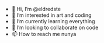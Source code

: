 - 👋 Hi, I’m @eldredste
- 👀 I’m interested in art and coding
- 🌱 I’m currently learning everything
- 💞️ I’m looking to collaborate on code
- 📫 How to reach me nunya

<!---
eldredste/eldredste is a ✨ special ✨ repository because its `README.md` (this file) appears on your GitHub profile.
You can click the Preview link to take a look at your changes.
--->
